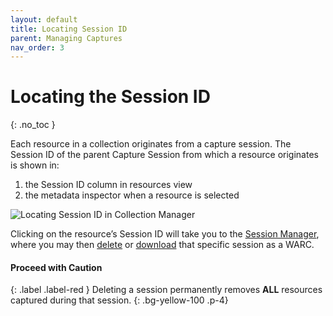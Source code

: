 ```yaml
---
layout: default
title: Locating Session ID
parent: Managing Captures
nav_order: 3
---
```


# Locating the Session ID
{: .no_toc }

Each resource in a collection originates from a capture session.
The Session ID of the parent Capture Session from which a resource originates is shown in:
1. the Session ID column in resources view
2. the metadata inspector when a resource is selected

![Locating Session ID in Collection Manager](../../images/conifer-user-guide-016.jpeg)

Clicking on the resource’s Session ID will take you to the [Session Manager](), where you may then [delete]() or [download]() that specific session as a WARC.

#### **Proceed with Caution**
{: .label .label-red }
Deleting a session permanently removes **ALL** resources captured during that session.
{: 	.bg-yellow-100 .p-4}
